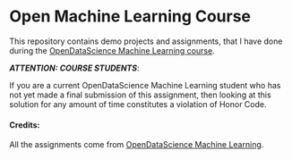 # Open Machine Learning Course

This repository contains demo projects and assignments, that I have done during the [OpenDataScience Machine Learning course][mlcourse_open].

***ATTENTION: COURSE STUDENTS***:

If you are a current OpenDataScience Machine Learning student who has not yet made a final submission of this assignment, then looking at this solution for any amount of time constitutes a violation of Honor Code.

#### Credits:

All the assignments come from [OpenDataScience Machine Learning][mlcourse_open].

[mlcourse_open]: https://github.com/Yorko/mlcourse_open

